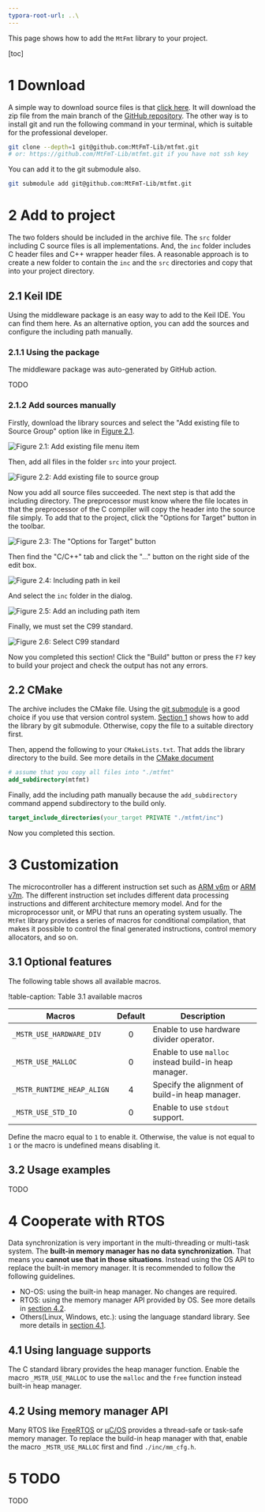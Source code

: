 ```yaml
---
typora-root-url: ..\
---
```


This page shows how to add the `MtFmt` library to your project.

[toc]

# 1 Download

A simple way to download source files is that [click here](https://github.com/MtFmT-Lib/mtfmt/archive/refs/heads/master.zip). It will download the zip file from the main branch of the [GitHub repository](https://github.com/MtFmT-Lib/mtfmt). The other way is to install git and run the following command in your terminal, which is suitable for the professional developer.

```bash
git clone --depth=1 git@github.com:MtFmT-Lib/mtfmt.git
# or: https://github.com/MtFmT-Lib/mtfmt.git if you have not ssh key
```

You can add it to the git submodule also.

```bash
git submodule add git@github.com:MtFmT-Lib/mtfmt.git
```

# 2 Add to project

The two folders should be included in the archive file. The `src` folder including C source files is all implementations. And, the `inc` folder includes C header files and C++ wrapper header files. A reasonable approach is to create a new folder to contain the `inc` and the `src` directories and copy that into your project directory.

## 2.1 Keil IDE

Using the middleware package is an easy way to add to the Keil IDE. You can find them here. As an alternative option, you can add the sources and configure the including path manually.

### 2.1.1 Using the package

The middleware package was auto-generated by GitHub action.

TODO

### 2.1.2 Add sources manually

Firstly, download the library sources and select the "Add existing file to Source Group" option like in [Figure 2.1](#figure_2_1).

![Figure 2.1: Add existing file menu item](./img/keil_add_ext_src_nlfs.png)

Then, add all files in the folder `src` into your project.

![Figure 2.2: Add existing file to source group](./img/keil_add_ext_src_step2_nlfs.png)

Now you add all source files succeeded. The next step is that add the including directory. The preprocessor must know where the file locates in that the preprocessor of the C compiler will copy the header into the source file simply. To add that to the project, click the "Options for Target" button in the toolbar.

![Figure 2.3: The "Options for Target" button](./img/keil_opt_for_target_btn.png)

Then find the "C/C++" tab and click the "..." button on the right side of the edit box.

![Figure 2.4: Including path in keil](./img/keil_cxx_opt_tab.png)

And select the `inc` folder in the dialog.

![Figure 2.5: Add an including path item](./img/keil_cxx_add_inc_path_step2.png)

Finally, we must set the C99 standard.

![Figure 2.6: Select C99 standard](./img/keil_c_standard.png)

Now you completed this section! Click the "Build" button or press the `F7` key to build your project and check the output has not any errors.

## 2.2 CMake

The archive includes the CMake file. Using the [git submodule](https://git-scm.com/docs/git-submodule) is a good choice if you use that version control system. [Section 1](#section_1) shows how to add the library by git submodule. Otherwise, copy the file to a suitable directory first.

Then, append the following to your `CMakeLists.txt`. That adds the library directory to the build. See more details in the [CMake document](https://cmake.org/cmake/help/latest/command/add_subdirectory.html)

```cmake
# assume that you copy all files into "./mtfmt"
add_subdirectory(mtfmt)
```

Finally, add the including path manually because the `add_subdirectory` command append subdirectory to the build only.

```cmake
target_include_directories(your_target PRIVATE "./mtfmt/inc")
```

Now you completed this section.

# 3 Customization

The microcontroller has a different instruction set such as [ARM v6m](https://developer.arm.com/documentation/ddi0419/e/) or [ARM v7m](https://developer.arm.com/documentation/ddi0403/ee/). The different instruction set includes different data processing instructions and different architecture memory model. And for the microprocessor unit, or MPU that runs an operating system usually. The `MtFmt` library provides a series of macros for conditional compilation, that makes it possible to control the final generated instructions, control memory allocators, and so on.

## 3.1 Optional features

The following table shows all available macros.

!table-caption: Table 3.1 available macros

| Macros                     | Default | Description                                           |
| -------------------------- | :-----: | ----------------------------------------------------- |
| `_MSTR_USE_HARDWARE_DIV`   |    0    | Enable to use hardware divider operator.              |
| `_MSTR_USE_MALLOC `        |    0    | Enable to use `malloc` instead build-in heap manager. |
| `_MSTR_RUNTIME_HEAP_ALIGN` |    4    | Specify the alignment of build-in heap manager.       |
| `_MSTR_USE_STD_IO`         |    0    | Enable to use `stdout` support.                       |

Define the macro equal to `1`  to enable it. Otherwise, the value is not equal to `1` or the macro is undefined means disabling it. 

## 3.2 Usage examples

TODO

# 4 Cooperate with RTOS

Data synchronization is very important in the multi-threading or multi-task system. The **built-in memory manager has no data synchronization**. That means you **cannot use that in those situations**.  Instead using the OS API to replace the built-in memory manager. It is recommended to follow the following guidelines.

* NO-OS: using the built-in heap manager. No changes are required.
* RTOS: using the memory manager API provided by OS. See more details in [section 4.2](#section_4_2).
* Others(Linux, Windows, etc.): using the language standard library. See more details in [section 4.1](#section_4_1).

## 4.1 Using language supports

The C standard library provides the heap manager function. Enable the macro `_MSTR_USE_MALLOC` to use the `malloc` and the `free` function instead built-in heap manager.

## 4.2 Using memory manager API

Many RTOS like [FreeRTOS](https://www.freertos.org/) or [µC/OS](https://weston-embedded.com/micrium/overview) provides a thread-safe or task-safe memory manager. To replace the build-in heap manager with that, enable the macro `_MSTR_USE_MALLOC` first and find `./inc/mm_cfg.h`.

# 5 TODO

TODO
